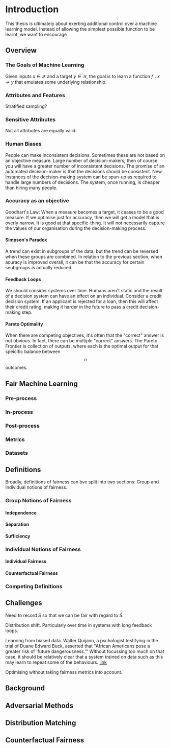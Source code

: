 # Introduction

This thesis is ultimately about exerting additional control over a machine learning model.
Instead of allowing the simplest possible function to be learnt, we want to encourage

## Overview

### The Goals of Machine Learning
Given inputs $x \in \mathcal{X}$ and a target $y \in \mathcal{Y}$, the goal is to learn a function $f: x \rightarrow y$ that emulates some underlying relationship.

### Attributes and Features

Stratified sampling?

### Sensitive Attributes
Not all attributes are equally valid.

###  Human Biases
People can make inconsistent decisions. 
Sometimes these are not based on an objective measure.
Large number of decision-makers, then of course you will have a greater number of inconsistent decisions.
The promise of an automated decision-maker is that the decisions should be consistent.
New instances of the decision-making system can be spun-up as required to handle large numbers of decisions.
The system, once running, is cheaper than hiring many people.

### Accuracy as an objective
Goodhart's Law: When a measure becomes a target, it ceases to be a good measure.
If we optimise just for accuracy, then we will get a model that is overly narrow. 
It is good at that specific-thing. 
It will not necessarily capture the values of our organisation during the decision-making process.

#### Simpson's Paradox
A trend can exist in subgroups of the data, but the trend can be reversed when these groups are combined.
In relation to the previous section, when acuracy is improved overall, it can be that the accuracy for certain seubgroups is actually reduced.


#### Feedback Loops
We should consider systems over time. 
Humans aren't static and the result of a decision system can have an effect on an individual.
Consider a credit decision system. 
If an applicant is rejected for a loan, then this will affect their credit rating, making it harder in the future to pass a credit decision-making step.

#### Pareto Optimality
When there are competing objectives, it's often that the "correct" answer is not obvious.
In fact, there can be multiple "correct" answers.
The Pareto Frontier is collection of outputs, where each is the optimal output for that speicific balance between $$n$$ outcomes.


## Fair Machine Learning

### Pre-process

### In-process

### Post-process

### Metrics

### Datasets

## Definitions
Broadly, definitions of fairness can bve split into two sections: Group and Individual notions of fairness.


### Group Notions of Fairness

#### Independence

#### Separation

#### Sufficiency

### Individual Notions of Fairness

#### Individual Fairness

#### Counterfactual Fairness

### Competing Definitions

## Challenges
Need to record $S$ so that we can be fair with regard to $S$.

Distribution shift. 
Particularly over time in systems with long feedback loops.

Learning from biased data.
Walter Quijano, a pschologist testifying in the trial of Duane Edward Buck, asserted that "African Americans pose a greater risk of 'future dangerousness.'"
Without focussing too much on that case, it should be relatively clear that a system trained on data such as this may learn to repeat some of the behaviours.
[link](https://www.huffingtonpost.co.uk/entry/supreme-court-death-penalty-case-duane-buck_n_1080112)

Optimising without taking fairness metrics into account.

## Background

## Adversarial Methods

## Distribution Matching

## Counterfactual Fairness
